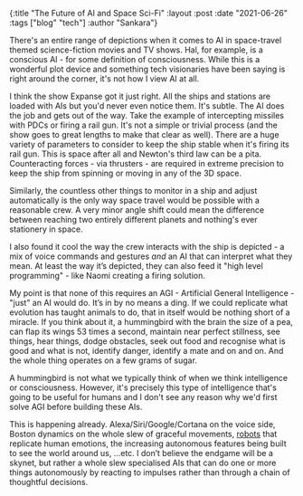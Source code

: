 {:title "The Future of AI and Space Sci-Fi"
:layout :post
:date "2021-06-26"
:tags ["blog" "tech"]
:author "Sankara"}

There's an entire range of depictions when it comes to AI in space-travel themed science-fiction movies and TV shows. Hal, for example, is a conscious AI - for some definition of consciousness. While this is a wonderful plot device and something tech visionaries have been saying is right around the corner, it's not how I view AI at all.  

I think the show Expanse got it just right. All the ships and stations are loaded with AIs but you'd never even notice them. It's subtle. The AI does the job and gets out of the way. Take the example of intercepting missiles with PDCs or firing a rail gun. It's not a simple or trivial process (and the show goes to great lengths to make that clear as well). There are a huge variety of parameters to consider to keep the ship stable when it's firing its rail gun. This is space after all and Newton's third law can be a pita. Counteracting forces - via thrusters - are required in extreme precision to keep the ship from spinning or moving in any of the 3D space. 

Similarly, the countless other things to monitor in a ship and adjust automatically is the only way space travel would be possible with a reasonable crew. A very minor angle shift could mean the difference between reaching two entirely different planets and nothing's ever stationery in space. 

I also found it cool the way the crew interacts with the ship is depicted - a mix of voice commands and gestures *and* an AI that can interpret what they mean.  At least the way it’s depicted, they can also feed it "high level programming" - like Naomi creating a firing solution.

My point is that none of this requires an AGI - Artificial General Intelligence - "just" an AI would do. It’s in by no means a ding. If we could replicate what evolution has taught animals to do, that in itself would be nothing short of a miracle.  If you think about it, a hummingbird with the brain the size of a pea, can flap its wings 53 times a second, maintain near perfect stillness, see things, hear things, dodge obstacles, seek out food and recognise what is good and what is not, identify danger, identify a mate and on and on. And the whole thing operates on a few grams of sugar. 

A hummingbird is not what we typically think of when we think intelligence or consciousness. However, it's precisely this type of intelligence that's going to be useful for humans and I don't see any reason why we'd first solve AGI before building these AIs.

This is happening already. Alexa/Siri/Google/Cortana on the voice side, Boston dynamics on the whole slew of graceful movements, [robots](https://en.wikipedia.org/wiki/Sophia_(robot)) that replicate human emotions, the increasing autonomous features being built to see the world around us, …etc. I don’t believe the endgame will be a skynet, but rather a whole slew specialised AIs that can do one or more things autonomously by reacting to impulses rather than through a chain of thoughtful decisions. 